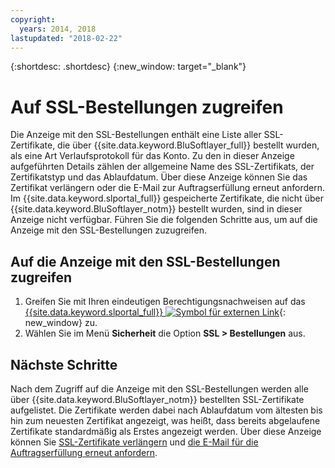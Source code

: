 ```yaml
---
copyright:
  years: 2014, 2018
lastupdated: "2018-02-22"
---
```


{:shortdesc: .shortdesc}
{:new_window: target="_blank"}

# Auf SSL-Bestellungen zugreifen

Die Anzeige mit den SSL-Bestellungen enthält eine Liste aller SSL-Zertifikate, die über {{site.data.keyword.BluSoftlayer_full}} bestellt wurden, als eine Art Verlaufsprotokoll für das Konto. Zu den in dieser Anzeige aufgeführten Details zählen der allgemeine Name des SSL-Zertifikats, der Zertifikatstyp und das Ablaufdatum. Über diese Anzeige können Sie das Zertifikat verlängern oder die E-Mail zur Auftragserfüllung erneut anfordern. Im {{site.data.keyword.slportal_full}} gespeicherte Zertifikate, die nicht über {{site.data.keyword.BluSoftlayer_notm}} bestellt wurden, sind in dieser Anzeige nicht verfügbar. Führen Sie die folgenden Schritte aus, um auf die Anzeige mit den SSL-Bestellungen zuzugreifen.

## Auf die Anzeige mit den SSL-Bestellungen zugreifen

1. Greifen Sie mit Ihren eindeutigen Berechtigungsnachweisen auf das [{{site.data.keyword.slportal_full}} ![Symbol für externen Link](../../icons/launch-glyph.svg "Symbol für externen Link")](https://control.softlayer.com/){: new_window} zu.
2. Wählen Sie im Menü **Sicherheit** die Option **SSL > Bestellungen** aus.

## Nächste Schritte

Nach dem Zugriff auf die Anzeige mit den SSL-Bestellungen werden alle über {{site.data.keyword.BluSoftlayer_notm}} bestellten SSL-Zertifikate aufgelistet. Die Zertifikate werden dabei nach Ablaufdatum vom ältesten bis hin zum neuesten Zertifikat angezeigt, was heißt, dass bereits abgelaufene Zertifikate standardmäßig als Erstes angezeigt werden. Über diese Anzeige können Sie [SSL-Zertifikate verlängern](renew-ssl-certificate.html) und [die E-Mail für die Auftragserfüllung erneut anfordern](request-ssl-certificate-fulfillment-email.html).

